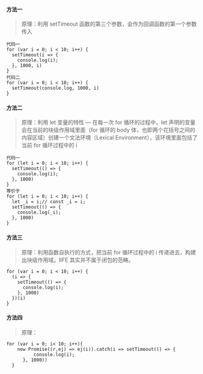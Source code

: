 #### 方法一

> 原理：利用 setTimeout 函数的第三个参数，会作为回调函数的第一个参数传入

```
代码一
for (var i = 0; i < 10; i++) {
  setTimeout(i => {
    console.log(i);
  }, 1000, i)
}
代码二
for (var i = 0; i < 10; i++) {
  setTimeout(console.log, 1000, i)
}
```

#### 方法二

> 原理：利用 let 变量的特性 — 在每一次 for 循环的过程中，let 声明的变量会在当前的块级作用域里面（for 循环的 body 体，也即两个花括号之间的内容区域）创建一个文法环境（Lexical Environment），该环境里面包括了当前 for 循环过程中的 i

```
代码一
for (let i = 0; i < 10; i++) {
  setTimeout(() => {
    console.log(i);
  }, 1000)
}
等价于
for (let i = 0; i < 10; i++) {
  let _i = i;// const _i = i;
  setTimeout(() => {
    console.log(_i);
  }, 1000)
}
```

#### 方法三

> 原理：利用函数自执行的方式，把当前 for 循环过程中的 i 传递进去，构建出块级作用域。IIFE 其实并不属于闭包的范畴。

```
for (var i = 0; i < 10; i++) {
  (i => {
    setTimeout(() => {
      console.log(i);
    }, 1000)
  })(i)
}
```

#### 方法四

> 原理：

```
for (var i = 0; i< 10; i++){
    new Promise((r,ej) => ej(i)).catch(i => setTimeout(() => {
          console.log(i);
      }, 1000))
  }
```
